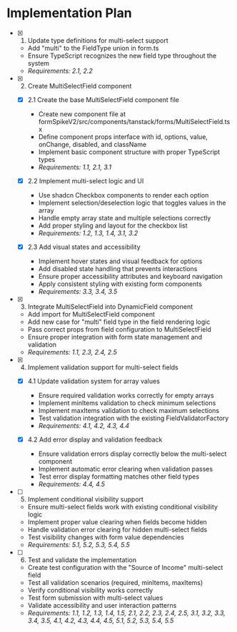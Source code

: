 # Implementation Plan

- [x] 1. Update type definitions for multi-select support





  - Add "multi" to the FieldType union in form.ts
  - Ensure TypeScript recognizes the new field type throughout the system
  - _Requirements: 2.1, 2.2_

- [x] 2. Create MultiSelectField component





  - [x] 2.1 Create the base MultiSelectField component file


    - Create new component file at formSpikeV2/src/components/tanstack/forms/MultiSelectField.tsx
    - Define component props interface with id, options, value, onChange, disabled, and className
    - Implement basic component structure with proper TypeScript types
    - _Requirements: 1.1, 2.1, 3.1_

  - [x] 2.2 Implement multi-select logic and UI


    - Use shadcn Checkbox components to render each option
    - Implement selection/deselection logic that toggles values in the array
    - Handle empty array state and multiple selections correctly
    - Add proper styling and layout for the checkbox list
    - _Requirements: 1.2, 1.3, 1.4, 3.1, 3.2_

  - [x] 2.3 Add visual states and accessibility


    - Implement hover states and visual feedback for options
    - Add disabled state handling that prevents interactions
    - Ensure proper accessibility attributes and keyboard navigation
    - Apply consistent styling with existing form components
    - _Requirements: 3.3, 3.4, 3.5_

- [x] 3. Integrate MultiSelectField into DynamicField component





  - Add import for MultiSelectField component
  - Add new case for "multi" field type in the field rendering logic
  - Pass correct props from field configuration to MultiSelectField
  - Ensure proper integration with form state management and validation
  - _Requirements: 1.1, 2.3, 2.4, 2.5_

- [x] 4. Implement validation support for multi-select fields





  - [x] 4.1 Update validation system for array values


    - Ensure required validation works correctly for empty arrays
    - Implement minItems validation to check minimum selections
    - Implement maxItems validation to check maximum selections
    - Test validation integration with the existing FieldValidatorFactory
    - _Requirements: 4.1, 4.2, 4.3, 4.4_

  - [x] 4.2 Add error display and validation feedback


    - Ensure validation errors display correctly below the multi-select component
    - Implement automatic error clearing when validation passes
    - Test error display formatting matches other field types
    - _Requirements: 4.4, 4.5_

- [ ] 5. Implement conditional visibility support
  - Ensure multi-select fields work with existing conditional visibility logic
  - Implement proper value clearing when fields become hidden
  - Handle validation error clearing for hidden multi-select fields
  - Test visibility changes with form value dependencies
  - _Requirements: 5.1, 5.2, 5.3, 5.4, 5.5_

- [ ] 6. Test and validate the implementation
  - Create test configuration with the "Source of Income" multi-select field
  - Test all validation scenarios (required, minItems, maxItems)
  - Verify conditional visibility works correctly
  - Test form submission with multi-select values
  - Validate accessibility and user interaction patterns
  - _Requirements: 1.1, 1.2, 1.3, 1.4, 1.5, 2.1, 2.2, 2.3, 2.4, 2.5, 3.1, 3.2, 3.3, 3.4, 3.5, 4.1, 4.2, 4.3, 4.4, 4.5, 5.1, 5.2, 5.3, 5.4, 5.5_